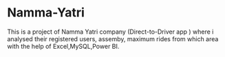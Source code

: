 # Namma-Yatri
This is a project of Namma Yatri company  (Direct-to-Driver app ) where i analysed their registered users, assemby, maximum rides from which area with the help of Excel,MySQL,Power BI.
